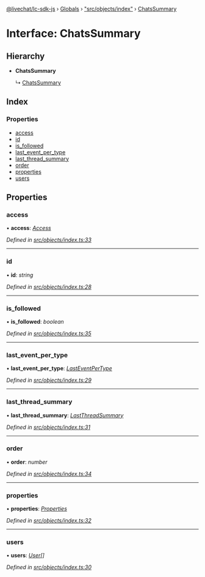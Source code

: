 [@livechat/lc-sdk-js](../README.md) › [Globals](../globals.md) › ["src/objects/index"](../modules/_src_objects_index_.md) › [ChatsSummary](_src_objects_index_.chatssummary.md)

# Interface: ChatsSummary

## Hierarchy

* **ChatsSummary**

  ↳ [ChatsSummary](_src_agent_structures_.chatssummary.md)

## Index

### Properties

* [access](_src_objects_index_.chatssummary.md#access)
* [id](_src_objects_index_.chatssummary.md#id)
* [is_followed](_src_objects_index_.chatssummary.md#is_followed)
* [last_event_per_type](_src_objects_index_.chatssummary.md#last_event_per_type)
* [last_thread_summary](_src_objects_index_.chatssummary.md#last_thread_summary)
* [order](_src_objects_index_.chatssummary.md#order)
* [properties](_src_objects_index_.chatssummary.md#properties)
* [users](_src_objects_index_.chatssummary.md#users)

## Properties

###  access

• **access**: *[Access](_src_objects_index_.access.md)*

*Defined in [src/objects/index.ts:33](https://github.com/livechat/lc-sdk-js/blob/ac28f06/src/objects/index.ts#L33)*

___

###  id

• **id**: *string*

*Defined in [src/objects/index.ts:28](https://github.com/livechat/lc-sdk-js/blob/ac28f06/src/objects/index.ts#L28)*

___

###  is_followed

• **is_followed**: *boolean*

*Defined in [src/objects/index.ts:35](https://github.com/livechat/lc-sdk-js/blob/ac28f06/src/objects/index.ts#L35)*

___

###  last_event_per_type

• **last_event_per_type**: *[LastEventPerType](_src_objects_index_.lasteventpertype.md)*

*Defined in [src/objects/index.ts:29](https://github.com/livechat/lc-sdk-js/blob/ac28f06/src/objects/index.ts#L29)*

___

###  last_thread_summary

• **last_thread_summary**: *[LastThreadSummary](_src_objects_index_.lastthreadsummary.md)*

*Defined in [src/objects/index.ts:31](https://github.com/livechat/lc-sdk-js/blob/ac28f06/src/objects/index.ts#L31)*

___

###  order

• **order**: *number*

*Defined in [src/objects/index.ts:34](https://github.com/livechat/lc-sdk-js/blob/ac28f06/src/objects/index.ts#L34)*

___

###  properties

• **properties**: *[Properties](_src_objects_index_.properties.md)*

*Defined in [src/objects/index.ts:32](https://github.com/livechat/lc-sdk-js/blob/ac28f06/src/objects/index.ts#L32)*

___

###  users

• **users**: *[User](../modules/_src_objects_index_.md#user)[]*

*Defined in [src/objects/index.ts:30](https://github.com/livechat/lc-sdk-js/blob/ac28f06/src/objects/index.ts#L30)*
